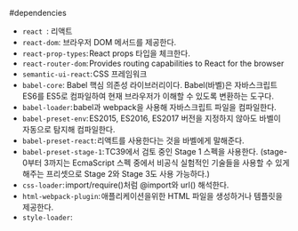 #dependencies
- `react `: 리액트
- `react-dom`: 브라우저 DOM 메서드를 제공한다.
- `react-prop-types`: React props 타입을 체크한다.
- `react-router-dom`: Provides routing capabilities to React for the browser
- `semantic-ui-react`: CSS 프레임워크
- `babel-core`: Babel 핵심 의존성 라이브러리이다. Babel(바벨)은 자바스크립트 ES6를 ES5로 컴파일하여 현재 브라우저가 이해할 수 있도록 변환하는 도구다.
- `babel-loader`: babel과 webpack을 사용해 자바스크립트 파일을 컴파일한다.
- `babel-preset-env`: ES2015, ES2016, ES2017 버전을 지정하지 않아도 바벨이 자동으로 탐지해 컴파일한다.
- `babel-preset-react`: 리액트를 사용한다는 것을 바벨에게 말해준다.
- `babel-preset-stage-1`: TC39에서 검토 중인 Stage 1 스펙을 사용한다. (stage-0부터 3까지는 EcmaScript 스펙 중에서 비공식 실험적인 기술들을 사용할 수 있게 해주는 프리셋으로 Stage 2와 Stage 3도 사용 가능하다.)
- `css-loader`: import/require()처럼 @import와 url() 해석한다.
- `html-webpack-plugin`: 애플리케이션을위한 HTML 파일을 생성하거나 템플릿을 제공한다.
- `style-loader`: <style> 태그를 삽입하여 CSS에 DOM을 추가한다.
- `webpack`: 모듈 번들러(Module bundler)
- `webpack-cli`: Webpack 4.0.1 이상에서 필요한 커맨드라인 인터페이스다.
- `webpack-dev-server`: 애플리케이션 개발 서버를 제공한다.
- `react-hot-loader`: HMR 플러그인. 소스 수정시 새로 고치지 않고 반영
- `react-imported-component`: 경로별 코드 분할
- `react-delay-render`: 코드 분할로 다른 경로 코드 로드시 로딩을 보여주기 위한 컴포넌트.